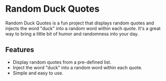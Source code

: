 # Random Duck Quotes

Random Duck Quotes is a fun project that displays random quotes and injects the word "duck" into a random word within each quote. It's a great way to bring a little bit of humor and randomness into your day.

## Features

- Display random quotes from a pre-defined list.
- Inject the word "duck" into a random word within each quote.
- Simple and easy to use.